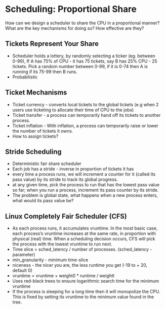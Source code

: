 # Scheduling: Proportional Share

How can we design a scheduler to share the CPU in a proportional manner? What are the key mechanisms for doing so? How effective are they?

## Tickets Represent Your Share

- Scheduler holds a lottery, by randomly selecting a ticker (eg. between 0-99),
  If A has 75% of CPU - it has 75 tickets, say B has 25% CPU - 25 tickets. Pick
  a random number between 0-99, if it is 0-74 then A is running if its 75-99 then
  B runs.
- Probabilistic

## Ticket Mechanisms

- Ticket currency - converts local tickets to the global tickets (e.g when 2 users
  use ticketing to allocate their time of CPU to the jobs)
- Ticket transfer - a process
  can temporarily hand off its tickets to another process.
- Ticket inflation - With inflation, a process can temporarily raise or
  lower the number of tickets it owns.
- How to assign tickets?

## Stride Scheduling

- Deterministic fair share scheduler
- Each job has a stride - inverse in proportion of tickets it has
- every time a process runs, we will increment a counter for it
  (called its pass value) by its stride to track its global progress.
- at any given time, pick the process to run that has the lowest pass value so far;
  when you run a process, increment its pass counter by its stride.
- The problem is global state, what happens when a new process enters, what would its
  pass value be?

## Linux Completely Fair Scheduler (CFS)

- As each process runs, it accumulates vruntime. In the most basic
  case, each process’s vruntime increases at the same rate, in proportion
  with physical (real) time. When a scheduling decision occurs, CFS will
  pick the process with the lowest vruntime to run next.
- Time slice = sched_latency / number of processes. (sched_latency - parameter)
- min_granularity - minimum time-slice
- niceness - the nicer you are, the less runtime you get (-19 to + 20, default 0)
- vruntime = vruntime + weight0 \* runtime / weightI
- Uses red-black trees to ensure logarithmic search time for the minimum vruntime
- If the process is sleeping for a long time then it will monopolize the CPU. This
  is fixed by setting its vruntime to the minimum value found in the tree.
